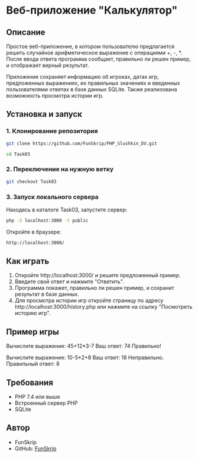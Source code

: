 # Веб-приложение "Калькулятор"

## Описание
Простое веб-приложение, в котором пользователю предлагается решить случайное арифметическое выражение с операциями +, -, *. После ввода ответа программа сообщает, правильно ли решен пример, и отображает верный результат. 

Приложение сохраняет информацию об игроках, датах игр, предложенных выражениях, их правильных значениях и введенных пользователями ответах в базе данных SQLite. Также реализована возможность просмотра истории игр.

## Установка и запуск

### 1. Клонирование репозитория
```bash
git clone https://github.com/FunSkrip/PHP_Slushkin_DV.git 
```
```bash
cd Task03
```

### 2. Переключение на нужную ветку
```bash
git checkout Task03
```

### 3. Запуск локального сервера
Находясь в каталоге Task03, запустите сервер:
```bash
php -S localhost:3000 -t public
```

Откройте в браузере:
```bash
http://localhost:3000/
```

## Как играть
1. Откройте http://localhost:3000/ и решите предложенный пример.
2. Введите свой ответ и нажмите "Ответить".
3. Программа покажет, правильно ли решен пример, и сохранит результат в базе данных.
4. Для просмотра истории игр откройте страницу по адресу http://localhost:3000/history.php или нажмите на ссылку "Посмотреть историю игр".

## Пример игры
Вычислите выражение: 45+12*3-7
Ваш ответ: 74
Правильно!

Вычислите выражение: 10-5*2+8
Ваш ответ: 18
Неправильно. Правильный ответ: 8

## Требования
- PHP 7.4 или выше
- Встроенный сервер PHP
- SQLite

## Автор
- FunSkrip
- GitHub: [FunSkrip](https://github.com/FunSkrip)
